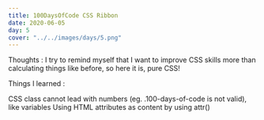```yaml
---
title: 100DaysOfCode CSS Ribbon
date: 2020-06-05
day: 5
cover: "../../images/days/5.png"
---
```


Thoughts : I try to remind myself that I want to improve CSS skills more than calculating things like before, so here it is, pure CSS!

Things I learned :

CSS class cannot lead with numbers (eg. .100-days-of-code is not valid), like variables
Using HTML attributes as content by using attr()
